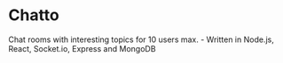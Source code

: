 # Chatto
Chat rooms with interesting topics for 10 users max. - Written in Node.js, React, Socket.io, Express and MongoDB

